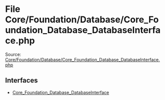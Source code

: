 File Core/Foundation/Database/Core_Foundation_Database_DatabaseInterface.php
=========

Source: [Core/Foundation/Database/Core_Foundation_Database_DatabaseInterface.php](https://github.com/PrestaShop/PrestaShop/blob/1.6.1.2/Core/Foundation/Database/Core_Foundation_Database_DatabaseInterface.php)

Interfaces
----------

* [Core_Foundation_Database_DatabaseInterface](interface.Core_Foundation_Database_DatabaseInterface.md)


